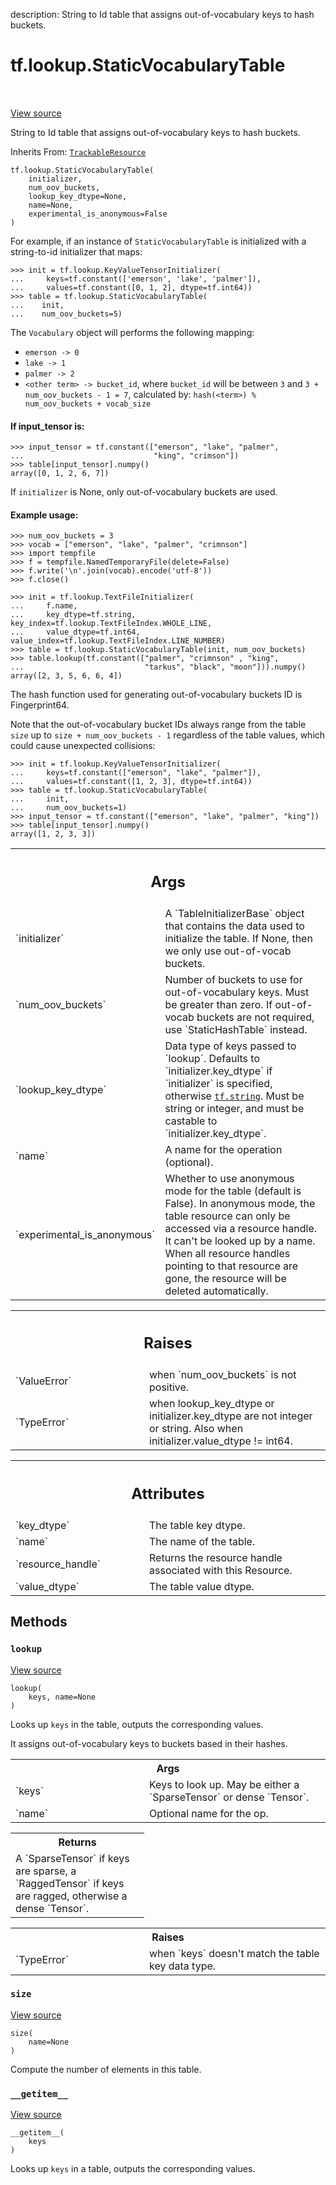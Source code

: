 description: String to Id table that assigns out-of-vocabulary keys to hash buckets.

<div itemscope itemtype="http://developers.google.com/ReferenceObject">
<meta itemprop="name" content="tf.lookup.StaticVocabularyTable" />
<meta itemprop="path" content="Stable" />
<meta itemprop="property" content="__getitem__"/>
<meta itemprop="property" content="__init__"/>
<meta itemprop="property" content="lookup"/>
<meta itemprop="property" content="size"/>
</div>

# tf.lookup.StaticVocabularyTable

<!-- Insert buttons and diff -->

<table class="tfo-notebook-buttons tfo-api nocontent" align="left">

</table>

<a target="_blank" class="external" href="/code/stable/tensorflow/python/ops/lookup_ops.py">View source</a>



String to Id table that assigns out-of-vocabulary keys to hash buckets.

Inherits From: [`TrackableResource`](../../tf/saved_model/experimental/TrackableResource.md)

<pre class="devsite-click-to-copy prettyprint lang-py tfo-signature-link">
<code>tf.lookup.StaticVocabularyTable(
    initializer,
    num_oov_buckets,
    lookup_key_dtype=None,
    name=None,
    experimental_is_anonymous=False
)
</code></pre>



<!-- Placeholder for "Used in" -->

For example, if an instance of `StaticVocabularyTable` is initialized with a
string-to-id initializer that maps:

```
>>> init = tf.lookup.KeyValueTensorInitializer(
...     keys=tf.constant(['emerson', 'lake', 'palmer']),
...     values=tf.constant([0, 1, 2], dtype=tf.int64))
>>> table = tf.lookup.StaticVocabularyTable(
...    init,
...    num_oov_buckets=5)
```

The `Vocabulary` object will performs the following mapping:

* `emerson -> 0`
* `lake -> 1`
* `palmer -> 2`
* `<other term> -> bucket_id`, where `bucket_id` will be between `3` and
`3 + num_oov_buckets - 1 = 7`, calculated by:
`hash(<term>) % num_oov_buckets + vocab_size`

#### If input_tensor is:



```
>>> input_tensor = tf.constant(["emerson", "lake", "palmer",
...                             "king", "crimson"])
>>> table[input_tensor].numpy()
array([0, 1, 2, 6, 7])
```

If `initializer` is None, only out-of-vocabulary buckets are used.

#### Example usage:



```
>>> num_oov_buckets = 3
>>> vocab = ["emerson", "lake", "palmer", "crimnson"]
>>> import tempfile
>>> f = tempfile.NamedTemporaryFile(delete=False)
>>> f.write('\n'.join(vocab).encode('utf-8'))
>>> f.close()
```

```
>>> init = tf.lookup.TextFileInitializer(
...     f.name,
...     key_dtype=tf.string, key_index=tf.lookup.TextFileIndex.WHOLE_LINE,
...     value_dtype=tf.int64, value_index=tf.lookup.TextFileIndex.LINE_NUMBER)
>>> table = tf.lookup.StaticVocabularyTable(init, num_oov_buckets)
>>> table.lookup(tf.constant(["palmer", "crimnson" , "king",
...                           "tarkus", "black", "moon"])).numpy()
array([2, 3, 5, 6, 6, 4])
```

The hash function used for generating out-of-vocabulary buckets ID is
Fingerprint64.

Note that the out-of-vocabulary bucket IDs always range from the table `size`
up to `size + num_oov_buckets - 1` regardless of the table values, which could
cause unexpected collisions:

```
>>> init = tf.lookup.KeyValueTensorInitializer(
...     keys=tf.constant(["emerson", "lake", "palmer"]),
...     values=tf.constant([1, 2, 3], dtype=tf.int64))
>>> table = tf.lookup.StaticVocabularyTable(
...     init,
...     num_oov_buckets=1)
>>> input_tensor = tf.constant(["emerson", "lake", "palmer", "king"])
>>> table[input_tensor].numpy()
array([1, 2, 3, 3])
```

<!-- Tabular view -->
 <table class="responsive fixed orange">
<colgroup><col width="214px"><col></colgroup>
<tr><th colspan="2"><h2 class="add-link">Args</h2></th></tr>

<tr>
<td>
`initializer`
</td>
<td>
A `TableInitializerBase` object that contains the data used
to initialize the table. If None, then we only use out-of-vocab buckets.
</td>
</tr><tr>
<td>
`num_oov_buckets`
</td>
<td>
Number of buckets to use for out-of-vocabulary keys. Must
be greater than zero. If out-of-vocab buckets are not required, use
`StaticHashTable` instead.
</td>
</tr><tr>
<td>
`lookup_key_dtype`
</td>
<td>
Data type of keys passed to `lookup`. Defaults to
`initializer.key_dtype` if `initializer` is specified, otherwise
<a href="../../tf.md#string"><code>tf.string</code></a>. Must be string or integer, and must be castable to
`initializer.key_dtype`.
</td>
</tr><tr>
<td>
`name`
</td>
<td>
A name for the operation (optional).
</td>
</tr><tr>
<td>
`experimental_is_anonymous`
</td>
<td>
Whether to use anonymous mode for the
table (default is False). In anonymous mode, the table
resource can only be accessed via a resource handle. It can't
be looked up by a name. When all resource handles pointing to
that resource are gone, the resource will be deleted
automatically.
</td>
</tr>
</table>



<!-- Tabular view -->
 <table class="responsive fixed orange">
<colgroup><col width="214px"><col></colgroup>
<tr><th colspan="2"><h2 class="add-link">Raises</h2></th></tr>

<tr>
<td>
`ValueError`
</td>
<td>
when `num_oov_buckets` is not positive.
</td>
</tr><tr>
<td>
`TypeError`
</td>
<td>
when lookup_key_dtype or initializer.key_dtype are not
integer or string. Also when initializer.value_dtype != int64.
</td>
</tr>
</table>





<!-- Tabular view -->
 <table class="responsive fixed orange">
<colgroup><col width="214px"><col></colgroup>
<tr><th colspan="2"><h2 class="add-link">Attributes</h2></th></tr>

<tr>
<td>
`key_dtype`
</td>
<td>
The table key dtype.
</td>
</tr><tr>
<td>
`name`
</td>
<td>
The name of the table.
</td>
</tr><tr>
<td>
`resource_handle`
</td>
<td>
Returns the resource handle associated with this Resource.
</td>
</tr><tr>
<td>
`value_dtype`
</td>
<td>
The table value dtype.
</td>
</tr>
</table>



## Methods

<h3 id="lookup"><code>lookup</code></h3>

<a target="_blank" class="external" href="/code/stable/tensorflow/python/ops/lookup_ops.py">View source</a>

<pre class="devsite-click-to-copy prettyprint lang-py tfo-signature-link">
<code>lookup(
    keys, name=None
)
</code></pre>

Looks up `keys` in the table, outputs the corresponding values.

It assigns out-of-vocabulary keys to buckets based in their hashes.

<!-- Tabular view -->
 <table class="responsive fixed orange">
<colgroup><col width="214px"><col></colgroup>
<tr><th colspan="2">Args</th></tr>

<tr>
<td>
`keys`
</td>
<td>
Keys to look up. May be either a `SparseTensor` or dense `Tensor`.
</td>
</tr><tr>
<td>
`name`
</td>
<td>
Optional name for the op.
</td>
</tr>
</table>



<!-- Tabular view -->
 <table class="responsive fixed orange">
<colgroup><col width="214px"><col></colgroup>
<tr><th colspan="2">Returns</th></tr>
<tr class="alt">
<td colspan="2">
A `SparseTensor` if keys are sparse, a `RaggedTensor` if keys are ragged,
otherwise a dense `Tensor`.
</td>
</tr>

</table>



<!-- Tabular view -->
 <table class="responsive fixed orange">
<colgroup><col width="214px"><col></colgroup>
<tr><th colspan="2">Raises</th></tr>

<tr>
<td>
`TypeError`
</td>
<td>
when `keys` doesn't match the table key data type.
</td>
</tr>
</table>



<h3 id="size"><code>size</code></h3>

<a target="_blank" class="external" href="/code/stable/tensorflow/python/ops/lookup_ops.py">View source</a>

<pre class="devsite-click-to-copy prettyprint lang-py tfo-signature-link">
<code>size(
    name=None
)
</code></pre>

Compute the number of elements in this table.


<h3 id="__getitem__"><code>__getitem__</code></h3>

<a target="_blank" class="external" href="/code/stable/tensorflow/python/ops/lookup_ops.py">View source</a>

<pre class="devsite-click-to-copy prettyprint lang-py tfo-signature-link">
<code>__getitem__(
    keys
)
</code></pre>

Looks up `keys` in a table, outputs the corresponding values.




